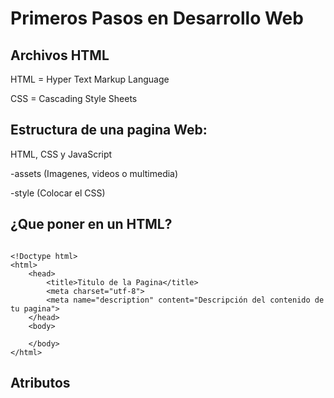 <h1>Primeros Pasos en Desarrollo Web</h1>

<h2>Archivos HTML</h2>

HTML = Hyper Text Markup Language

CSS = Cascading Style Sheets

<h2>Estructura de una pagina Web:</h2>

HTML, CSS y JavaScript

-assets (Imagenes, videos o multimedia)

-style (Colocar el CSS)

<h2>¿Que poner en un HTML?</h2>

<pre><code> 
&lt;!Doctype html&gt;
&lt;html&gt;
    &lt;head&gt;
        &lt;title&gt;Titulo de la Pagina&lt;/title&gt;
        &lt;meta charset="utf-8"&gt;
        &lt;meta name="description" content="Descripción del contenido de tu pagina"&gt;
    &lt;/head&gt;
    &lt;body&gt;

    &lt;/body&gt;
&lt;/html&gt;
</code></pre>

<h2>Atributos</h>


